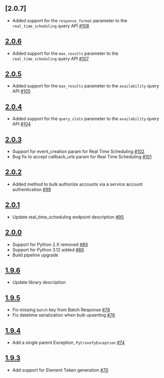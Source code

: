 ## [2.0.7]
* Added support for the `response_format` parameter to the `real_time_scheduling` query API [#108]

## [2.0.6]
* Added support for the `max_results` parameter to the `real_time_scheduling` query API [#107]

## [2.0.5]
* Added support for the `max_results` parameter to the `availability` query API [#105]

## [2.0.4]
* Added support for the `query_slots` parameter to the `availability` query API [#104]

## [2.0.3]
* Support for event_creation param for Real Time Scheduling [#102]
* Bug fix to accept callback_urls param for Real Time Scheduling [#101]

## [2.0.2]
* Added method to bulk authorize accounts via a service account authentication [#99]

## [2.0.1]
* Update real_time_scheduling endpoint description [#95]

## [2.0.0]
* Support for Python 2.X removed [#89]
* Support for Python 3.12 added [#89]
* Build pipeline upgrade

## [1.9.6]
* Update library description

## [1.9.5]
* Fix missing `batch` key from Batch Response [#78]
* Fix datetime serialization when bulk upserting [#76]

## [1.9.4]
* Add a single parent Exception, `PyCronofyException` [#74]

## [1.9.3]
* Add support for Element Token generation [#70]

[2.0.6]: https://github.com/cronofy/pycronofy/releases/tag/2.0.7
[2.0.6]: https://github.com/cronofy/pycronofy/releases/tag/2.0.6
[2.0.5]: https://github.com/cronofy/pycronofy/releases/tag/2.0.5
[2.0.4]: https://github.com/cronofy/pycronofy/releases/tag/2.0.4
[2.0.3]: https://github.com/cronofy/pycronofy/releases/tag/2.0.3
[2.0.2]: https://github.com/cronofy/pycronofy/releases/tag/2.0.2
[2.0.1]: https://github.com/cronofy/pycronofy/releases/tag/2.0.1
[2.0.0]: https://github.com/cronofy/pycronofy/releases/tag/2.0.0.rc1
[1.9.6]: https://github.com/cronofy/pycronofy/releases/tag/1.9.6
[1.9.5]: https://github.com/cronofy/pycronofy/releases/tag/1.9.5
[1.9.4]: https://github.com/cronofy/pycronofy/releases/tag/1.9.4
[1.9.3]: https://github.com/cronofy/pycronofy/releases/tag/1.9.3

[#108]: https://github.com/cronofy/pycronofy/pull/108
[#107]: https://github.com/cronofy/pycronofy/pull/107
[#105]: https://github.com/cronofy/pycronofy/pull/105
[#104]: https://github.com/cronofy/pycronofy/pull/104
[#102]: https://github.com/cronofy/pycronofy/pull/102
[#101]: https://github.com/cronofy/pycronofy/pull/101
[#99]: https://github.com/cronofy/pycronofy/pull/99
[#95]: https://github.com/cronofy/pycronofy/pull/95
[#89]: https://github.com/cronofy/pycronofy/pull/89
[#78]: https://github.com/cronofy/pycronofy/pull/78
[#76]: https://github.com/cronofy/pycronofy/pull/76
[#74]: https://github.com/cronofy/pycronofy/pull/74
[#70]: https://github.com/cronofy/pycronofy/pull/70
